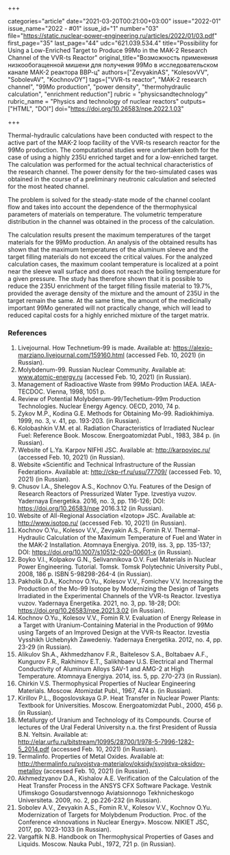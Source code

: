 +++

categories="article"
date="2021-03-20T00:21:00+03:00"
issue="2022-01"
issue_name="2022 - #01"
issue_id="1"
number="03"
file="https://static.nuclear-power-engineering.ru/articles/2022/01/03.pdf"
first_page="35"
last_page="44"
udc="621.039.534.4"
title="Possibility for Using a Low-Enriched Target to Produce 99Mo in the MAK-2 Research Channel of the VVR-ts Reactor"
original_title="Возможность применения низкообогащенной мишени для получения 99Мо в исследовательском канале МАК-2 реактора ВВР-ц"
authors=["ZevyakinAS", "KolesovVV", "SobolevAV", "KochnovOY"]
tags=["VVR-ts reactor", "MAK-2 research channel", "99Mo production", "power density", "thermohydraulic calculation", "enrichment reduction"]
rubric = "physicsandtechnology"
rubric_name = "Physics and technology of nuclear reactors"
outputs=["HTML", "DOI"]
doi="https://doi.org/10.26583/npe.2022.1.03"

+++

Thermal-hydraulic calculations have been conducted with respect to the active part of the MAK-2 loop facility of the VVR-ts research reactor for the 99Mo production. The computational studies were undertaken both for the case of using a highly 235U enriched target and for a low-enriched target. The calculation was performed for the actual technical characteristics of the research channel. The power density for the two-simulated cases was obtained in the course of a preliminary neutronic calculation and selected for the most heated channel.

The problem is solved for the steady-state mode of the channel coolant flow and takes into account the dependence of the thermophysical parameters of materials on temperature. The volumetric temperature distribution in the channel was obtained in the process of the calculation.

The calculation results present the maximum temperatures of the target materials for the 99Mo production. An analysis of the obtained results has shown that the maximum temperatures of the aluminum sleeve and the target filling materials do not exceed the critical values. For the analyzed calculation cases, the maximum coolant temperature is localized at a point near the sleeve wall surface and does not reach the boiling temperature for a given pressure. The study has therefore shown that it is possible to reduce the 235U enrichment of the target filling fissile material to 19.7%, provided the average density of the mixture and the amount of 235U in the target remain the same. At the same time, the amount of the medicinally important 99Mo generated will not practically change, which will lead to reduced capital costs for a highly enriched mixture of the target matrix.

### References

1. Livejournal. How Technetium-99 is made. Available at: https://alexio-marziano.livejournal.com/159160.html (accessed Feb. 10, 2021) (in Russian).
2. Molybdenum-99. Russian Nuclear Community. Available at: www.atomic-energy.ru (accessed Feb. 10, 2021) (in Russian).
3. Management of Radioactive Waste from 99Mо Production IAEA. IAEA-TECDOC. Vienna, 1998, 1051 p.
4. Review of Potential Molybdenum-99/Techetium-99m Production Technologies. Nuclear Energy Agency. OECD, 2010, 74 p.
5. Zykov M.P., Kodina G.E. Methods for Obtaining Mo-99. Radiokhimiya. 1999, no. 3, v. 41, pp. 193-203. (in Russian).
6. Kolobashkin V.M. et al. Radiation Characteristics of Irradiated Nuclear Fuel: Reference Book. Moscow. Energoatomizdat Publ., 1983, 384 p. (in Russian).
7. Website of L.Ya. Karpov NIFHI JSC. Available at: http://karpovipc.ru/ (accessed Feb. 10, 2021) (in Russian).
8. Website «Scientific and Technical Infrastructure of the Russian Federation». Available at: http://ckp-rf.ru/usu/77709/ (accessed Feb. 10, 2021) (in Russian).
9. Chusov I.A., Shelegov A.S., Kochnov O.Yu. Features of the Design of Research Reactors of Pressurized Water Type. Izvestiya vuzov. Yadernaya Energetika. 2016, no. 3, pp. 116-126; DOI: https://doi.org/10.26583/npe 2016.3.12 (in Russian).
10. Website of All-Regional Association «Izotop» JSC. Available at: http://www.isotop.ru/ (accessed Feb. 10, 2021) (in Russian).
11. Kochnov O.Yu., Kolesov V.V., Zevyakin A.S., Fomin R.V. Thermal-Hydraulic Calculation of the Maximum Temperature of Fuel and Water in the MAK-2 Installation. Atomnaya Energiya. 2019, iss. 3, pp. 135-137; DOI: https://doi.org/10.1007/s10512-020-00601-x (in Russian).
12. Boyko V.I., Kolpakov G.N., Selivannikova O.V. Fuel Materials in Nuclear Power Engineering. Tutorial. Tomsk. Tomsk Polytechnic University Publ., 2008, 186 p. ISBN 5-98298-264-4 (in Russian).
13. Pakholik D.A., Kochnov O.Yu., Kolesov V.V., Fomichev V.V. Increasing the Production of the Mo-99 Isotope by Modernizing the Design of Targets Irradiated in the Experimental Channels of the VVR-ts Reactor. Izvestiya vuzov. Yadernaya Energetika. 2021, no. 3, pp. 18-28; DOI: https://doi.org/10.26583/npe.2021.3.02 (in Russian).
14. Kochnov O.Yu., Kolesov V.V., Fomin R.V. Evaluation of Energy Release in a Target with Uranium-Containing Material in the Production of 99Mo using Targets of an Improved Design at the VVR-ts Reactor. Izvestia Vysshikh Uchebnykh Zawedeniy. Yadernaya Energetika. 2012, no. 4, pp. 23-29 (in Russian).
15. Alikulov Sh.A., Akhmedzhanov F.R., Baitelesov S.A., Boltabaev A.F., Kungurov F.R., Rakhimov E.T., Salikhbaev U.S. Electrical and Thermal Conductivity of Aluminum Alloys SAV-1 and AMG-2 at High Temperature. Atomnaya Energiya. 2014, iss. 5, pp. 270-273 (in Russian).
16. Chirkin V.S. Thermophysical Properties of Nuclear Engineering Materials. Moscow. Atomizdat Publ., 1967, 474 p. (in Russian).
17. Kirillov P.L., Bogoslovskaya G.P. Heat Transfer in Nuclear Power Plants: Textbook for Universities. Moscow. Energoatomizdat Publ., 2000, 456 p. (in Russian).
18. Metallurgy of Uranium and Technology of its Compounds. Course of lectures of the Ural Federal University n.a. the first President of Russia B.N. Yeltsin. Available at: http://elar.urfu.ru/bitstream/10995/28700/1/978-5-7996-1282-5_2014.pdf (accessed Feb. 10, 2021) (in Russian).
19. Termalinfo. Properties of Metal Oxides. Available at: http://thermalinfo.ru/svojstva-materialov/oksidy/svojstva-oksidov-metallov (accessed Feb. 10, 2021) (in Russian).
20. Akhmedzyanov D.A., Kishalov A.E. Verification of the Calculation of the Heat Transfer Process in the ANSYS CFX Software Package. Vestnik Ufimskogo Gosudarstvennogo Aviatsionnogo Tekhnicheskogo Universiteta. 2009, no. 2, pp.226-232 (in Russian).
21. Sobolev A.V., Zevyakin A.S., Fomin R.V., Kolesov V.V., Kochnov O.Yu. Modernization of Targets for Molybdenum Production. Proc. of the Conference «Innovations in Nuclear Energy». Moscow. NIKIET JSC, 2017, pp. 1023-1033 (in Russian).
22. Vargaftik N.B. Handbook on Thermophysical Properties of Gases and Liquids. Moscow. Nauka Publ., 1972, 721 p. (in Russian).